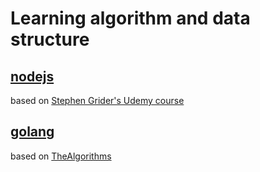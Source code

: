 # Learning algorithm and data structure

## [nodejs](./go)

based on [Stephen Grider's Udemy course](https://www.udemy.com/course/coding-interview-bootcamp-algorithms-and-data-structure/)

## [golang](./go)

based on [TheAlgorithms](https://the-algorithms.com/language/go)
